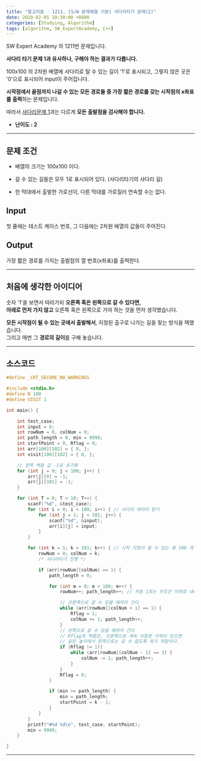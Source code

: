 ```yaml
---
title: "알고리즘 - 1211. [S/W 문제해결 기본] 사다리타기 문제(2)"
date: 2020-02-05 10:30:00 +0800
categories: [Studying, Algorithm]
tags: [algorithm, SW_ExpertAcademy, C++]
---
```


SW Expert Academy 의 1211번 문제입니다.  

**사다리 타기 문제 1과 유사하나, 구해야 하는 결과가 다릅니다.**

100x100 의 2차원 배열에 사다리로 탈 수 있는 길이 '1'로 표시되고, 그렇지 않은 곳은 '0'으로 표시되어 input이 주어집니다.  

**시작점에서 끝점까지 나갈 수 있는 모든 경로들 중 가장 짧은 경로를 갖는 시작점의 x좌표를 출력**하는 문제입니다.  

따라서 [사다리문제 1](https://chanhuiseok.github.io/posts/algo-12/)과는 다르게 **모든 출발점을 검사해야 합니다.**

- **난이도 : 2**

---

## **문제 조건**

* 배열의 크기는 100x100 이다.

* 갈 수 있는 길들은 모두 1로 표시되어 있다. (사다리타기의 사다리 길)

* 한 막대에서 출발한 가로선이, 다른 막대를 가로질러 연속할 수는 없다.

  

## **Input**

첫 줄에는 테스트 케이스 번호, 그 다음에는 2차원 배열의 값들이 주어진다.



## **Output**

가장 짧은 경로를 가지는 출발점의 열 번호(x좌표)를 출력한다.

---



## **처음에 생각한 아이디어**

숫자 '1'을 보면서 따라가되 **오른쪽 혹은 왼쪽으로 갈 수 있다면,**  
**아래로 먼저 가지 않고** 오른쪽 혹은 왼쪽으로 가야 하는 것을 먼저 생각했습니다.

**모든 시작점이 될 수 있는 곳에서 출발해서**, 지정된 출구로 나가는 길을 찾는 방식을 택했습니다.  
그리고 매번 그 **경로의 길이**를 구해 놓습니다.

------



## **소스코드**

```c++
#define _CRT_SECURE_NO_WARNINGS

#include <stdio.h>
#define N 100
#define VISIT 1

int main() {

	int test_case;
	int input = 0;
	int rowNum = 0, colNum = 0;
	int path_length = 0, min = 9999;
	int startPoint = 0, Rflag = 0;
	int arr[100][102] = { 0, };
	int visit[100][102] = { 0, };

	// 양쪽 벽을 값 -1로 초기화
	for (int j = 0; j < 100; j++) {
		arr[j][0] = -1;
		arr[j][101] = -1;
	}

	for (int T = 0; T < 10; T++) {
		scanf("%d", &test_case);
		for (int i = 0; i < 100; i++) { // 사다리 데이터 받기
			for (int j = 1; j < 101; j++) {
				scanf("%d", &input);
				arr[i][j] = input;
			}
		}

		for (int k = 1; k < 101; k++) { // 시작 지점이 될 수 있는 총 100 개 중 1인 곳에서 시작한다.
			rowNum = 0; colNum = k;
			/* 사다리타기 진행 */

			if (arr[rowNum][colNum] == 1) {
				path_length = 0;

				for (int m = 0; m < 100; m++) {
					rowNum++; path_length++; // 처음 1회는 무조건 아래로 내려간다.

					// 오른쪽으로 갈 수 있을 때까지 간다
					while (arr[rowNum][colNum + 1] == 1) {
						Rflag = 1;
						colNum += 1; path_length++;
					}
					// 왼쪽으로 갈 수 있을 때까지 간다
                    // Rflag의 역할은, 오른쪽으로 계속 이동한 이력이 있으면
                    // 같은 높이에서 왼쪽으로는 갈 수 없도록 하기 위함이다.
					if (Rflag != 1){
						while (arr[rowNum][colNum - 1] == 1) {
							colNum -= 1; path_length++;
						}
					}
					Rflag = 0;
				}

				if (min >= path_length) {
					min = path_length;
					startPoint = k - 1;
				}
			}
		}
		printf("#%d %d\n", test_case, startPoint);
		min = 9999;
	}

}
```

------

 

